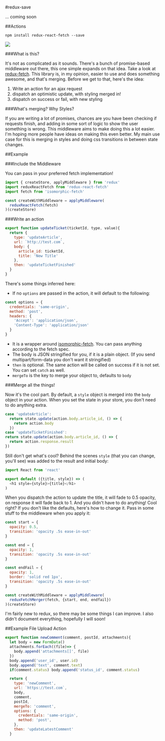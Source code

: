 
#redux-save

... coming soon




##Actions

`npm install redux-react-fetch --save`

![](http://f.cl.ly/items/2V1Y3R0b3F0v0t2E1x0H/gif.gif)

###What is this?

It's not as complicated as it sounds. There's a bunch of promise-based middleware out there, this one simple expands on that idea. Take a look at [redux-fetch](https://www.npmjs.com/package/redux-fetch). This library is, in my opinion, easier to use and does something awesome, and that's merging. Before we get to that, here's the idea:

1. Write an action for an ajax request
2. dispatch an optimistic update, with styling merged in!
3. dispatch on success or fail, with new styling

###What's merging? Why Styles?

If you are writing a lot of promises, chances are you have been checking if requests finish, and adding in some sort of logic to show the user something is wrong. This middleware aims to make doing this a lot easier. I'm hoping more people have ideas on making this even better. My main use case for this is merging in styles and doing css transitions in between state changes.

##Example

###Include the Middleware

You can pass in your preferred fetch implementation!

~~~js
import { createStore, applyMiddleware } from 'redux'
import reduxReactFetch from 'redux-react-fetch'
import fetch from 'isomorphic-fetch'

const createWithMiddleware = applyMiddleware(
  reduxReactFetch(fetch)
)(createStore)
~~~

###Write an action

~~~js
export function updateTicket(ticketId, type, value){
  return {
    type: 'updateArticle',
    url: `http://test.com`,
    body: {
      article_id: ticketId,
      title: 'New Title'
    },
    then: 'updateTicketFinished'
  }
}
~~~

There's some things inferred here:

- If no `options` are passed in the action, it will default to the following:

~~~js
const options = {
  credentials: 'same-origin',
  method: 'post',
  headers: {
    'Accept': 'application/json',
    'Content-Type': 'application/json'
  }
}
~~~
- It is a wrapper around [isomorphic-fetch](https://github.com/matthew-andrews/isomorphic-fetch). You can pass anything according to the fetch spec.
- The body is JSON stringified for you, if it is a plain object. (If you send multipart/form-data you don't want it stringified)
- `then` is optional. The same action will be called on success if it is not set. You can set `catch` as well.
- `mergeTo` is the key to merge your object to, defaults to `body`

###Merge all the things!

Now it's the cool part. By default, a `style` object is merged into the `body` object in your action. When you set the state in your store, you don't need to do anything extra.

~~~js
case 'updateArticle':
  return state.update(action.body.article_id, () => {
    return action.body
  })
case 'updateTicketFinished':
return state.update(action.body.article_id, () => {
  return action.response.result
})
~~~

Still don't get what's cool? Behind the scenes `style` (that you can change, you'll see) was added to the result and initial body:

~~~js
import React from 'react'

export default ({title, style}) => (
  <h1 style={style}>{title}</h1>
)
~~~
When you dispatch the action to update the title, it will fade to 0.5 opacity, on response it will fade back to 1. And you didn't have to do anything! Cool right? If you don't like the defaults, here's how to change it. Pass in some stuff to the middleware when you apply it:

~~~js
const start = {
  opacity: 0.5,
  transition: 'opacity .5s ease-in-out'
}

const end = {
  opacity: 1,
  transition: 'opacity .5s ease-in-out'
}

const endFail = {
  opacity: 1,
  border: 'solid red 1px',
  transition: 'opacity .5s ease-in-out'
}

const createWithMiddleware = applyMiddleware(
  reduxFetchMerger(fetch, {start, end, endfail})
)(createStore)
~~~

I'm fairly new to redux, so there may be some things I can improve. I also didn't document everything, hopefully I will soon!

##Example File Upload Action

~~~js
export function newComment(comment, postId, attachments){
  let body = new FormData()
  attachments.forEach((file)=> {
    body.append('attachments[]', file)
  })
  body.append('user_id', user.id)
  body.append('text', comment.text)
  if(comment.status) body.append('status_id', comment.status)

  return {
    type: 'newComment',
    url: `https://test.com`,
    body,
    comment,
    postId,
    mergeTo: 'comment',
    options: {
      credentials: 'same-origin',
      method: 'post',
    },
    then: 'updateLatestComment'
  }
~~~
